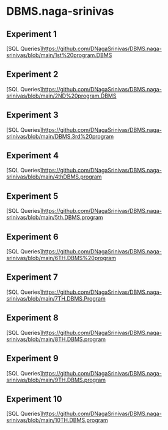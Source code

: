 # DBMS.naga-srinivas
## Experiment 1
[SQL Queries]https://github.com/DNagaSrinivas/DBMS.naga-srinivas/blob/main/1st%20program.DBMS
## Experiment 2
[SQL Queries]https://github.com/DNagaSrinivas/DBMS.naga-srinivas/blob/main/2ND%20program.DBMS
## Experiment 3
[SQL Queries]https://github.com/DNagaSrinivas/DBMS.naga-srinivas/blob/main/DBMS.3rd%20program
## Experiment 4
[SQL Queries]https://github.com/DNagaSrinivas/DBMS.naga-srinivas/blob/main/4thDBMS.program
## Experiment 5
[SQL Queries]https://github.com/DNagaSrinivas/DBMS.naga-srinivas/blob/main/5th.DBMS.program
## Experiment 6
[SQL Queries]https://github.com/DNagaSrinivas/DBMS.naga-srinivas/blob/main/6TH.DBMS%20program
## Experiment 7
[SQL Queries]https://github.com/DNagaSrinivas/DBMS.naga-srinivas/blob/main/7TH.DBMS.Program
## Experiment 8
[SQL Queries]https://github.com/DNagaSrinivas/DBMS.naga-srinivas/blob/main/8TH.DBMS.program
## Experiment 9
[SQL Queries]https://github.com/DNagaSrinivas/DBMS.naga-srinivas/blob/main/9TH.DBMS.program
## Experiment 10
[SQL Queries]https://github.com/DNagaSrinivas/DBMS.naga-srinivas/blob/main/10TH.DBMS.program
